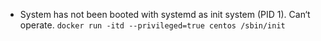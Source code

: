 * System has not been booted with systemd as init system (PID 1). Can‘t operate.
`docker run -itd --privileged=true centos /sbin/init`
